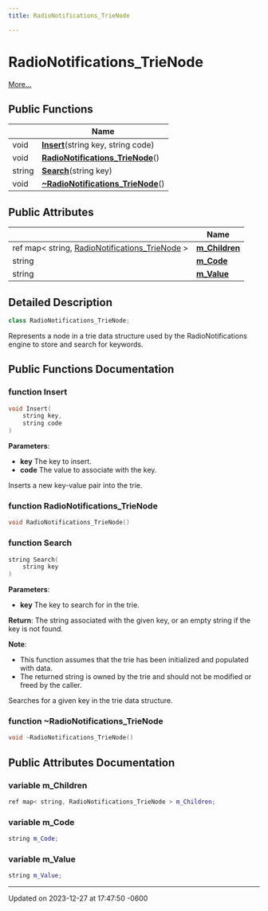 ```yaml
---
title: RadioNotifications_TrieNode

---
```


# RadioNotifications_TrieNode



 [More...](#detailed-description)

## Public Functions

|                | Name           |
| -------------- | -------------- |
| void | **[Insert](class_radio_notifications___trie_node.md#function-insert)**(string key, string code) |
| void | **[RadioNotifications_TrieNode](class_radio_notifications___trie_node.md#function-radionotifications-trienode)**() |
| string | **[Search](class_radio_notifications___trie_node.md#function-search)**(string key) |
| void | **[~RadioNotifications_TrieNode](class_radio_notifications___trie_node.md#function-~radionotifications-trienode)**() |

## Public Attributes

|                | Name           |
| -------------- | -------------- |
| ref map< string, [RadioNotifications_TrieNode](class_radio_notifications___trie_node.md) > | **[m_Children](class_radio_notifications___trie_node.md#variable-m-children)**  |
| string | **[m_Code](class_radio_notifications___trie_node.md#variable-m-code)**  |
| string | **[m_Value](class_radio_notifications___trie_node.md#variable-m-value)**  |

## Detailed Description

```cpp
class RadioNotifications_TrieNode;
```


Represents a node in a trie data structure used by the RadioNotifications engine to store and search for keywords. 

## Public Functions Documentation

### function Insert

```cpp
void Insert(
    string key,
    string code
)
```


**Parameters**: 

  * **key** The key to insert. 
  * **code** The value to associate with the key. 


Inserts a new key-value pair into the trie.


### function RadioNotifications_TrieNode

```cpp
void RadioNotifications_TrieNode()
```


### function Search

```cpp
string Search(
    string key
)
```


**Parameters**: 

  * **key** The key to search for in the trie. 


**Return**: The string associated with the given key, or an empty string if the key is not found.

**Note**: 

  * This function assumes that the trie has been initialized and populated with data. 
  * The returned string is owned by the trie and should not be modified or freed by the caller. 


Searches for a given key in the trie data structure.


### function ~RadioNotifications_TrieNode

```cpp
void ~RadioNotifications_TrieNode()
```


## Public Attributes Documentation

### variable m_Children

```cpp
ref map< string, RadioNotifications_TrieNode > m_Children;
```


### variable m_Code

```cpp
string m_Code;
```


### variable m_Value

```cpp
string m_Value;
```


-------------------------------

Updated on 2023-12-27 at 17:47:50 -0600